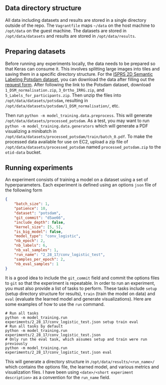 ## Data directory structure

All data including datasets and results are stored in a single directory outside of the repo. The `Vagrantfile` maps `~/data` on the host machine to `/opt/data` on the guest machine. The datasets are stored in `/opt/data/datasets` and results are stored in `/opt/data/results`.

## Preparing datasets

Before running any experiments locally, the data needs to be prepared so that Keras can consume it. This involves splitting large images into tiles and saving them in a specific directory structure. For the
[ISPRS 2D Semantic Labeling Potsdam dataset](http://www2.isprs.org/commissions/comm3/wg4/2d-sem-label-potsdam.html), you can download the data after filling out the [request form](http://www2.isprs.org/commissions/comm3/wg4/data-request-form2.html).
After following the link to the Potsdam dataset, download
`1_DSM_normalisation.zip`, `3_Ortho_IRRG.zip`, and `5_Labels_for_participants.zip`. Then unzip the files into
`/opt/data/datasets/potsdam`, resulting in `/opt/data/datasets/potsdam/1_DSM_normalisation/`, etc.

Then run `python -m model_training.data.preprocess`. This will generate `/opt/data/datasets/processed_potsdam`. As a test, you may want to run `python -m model_training.data.generators` which will generate a PDF visualizing a minibatch in `/opt/data/datasets/processed_potsdam/train/batch_0.pdf`.
 To make the processed data available for use on EC2, upload a zip file of `/opt/data/datasets/processed_potsdam` named `processed_potsdam.zip` to the `otid-data` bucket.

## Running experiments

An experiment consists of training a model on a dataset using a set of hyperparameters. Each experiment is defined using an options `json` file of the following form
```json
{
    "batch_size": 1,
    "patience": 10,
    "dataset": "potsdam",
    "git_commit": "d5ae66",
    "include_depth": false,
    "kernel_size": [5, 5],
    "is_big_model": false,
    "model_type": "conv_logistic",
    "nb_epoch": 2,
    "nb_labels": 6,
    "nb_val_samples": 1,
    "run_name": "2_28_17/conv_logistic_test",
    "samples_per_epoch": 2,
    "nb_eval_samples": 1
}
```
It is a good idea to include the `git_commit` field and commit the options files to `git` so that the experiment is repeatable. In order to run an experiment, you must also provide a list of tasks to perform. These tasks
include `setup` (setup directory structure for results), `train` (train the model on data) and `eval` (evaluate the learned model and generate visualizations). Here are some examples of how to use the `run` command.
```shell
# Run all tasks
python -m model_training.run experiments/2_28_17/conv_logistic_test.json setup train eval
# Run all tasks by default
python -m model_training.run experiments/2_28_17/conv_logistic_test.json
# Only run the eval task, which assumes setup and train were run previously
python -m model_training.run experiments/2_28_17/conv_logistic_test.json eval
```
This will generate a directory structure in `/opt/data/results/<run_name>/` which contains the options file, the learned model, and various metrics and visualization files. I have been using `<date>/<short experiment description>`
as a convention for the `run_name` field.
